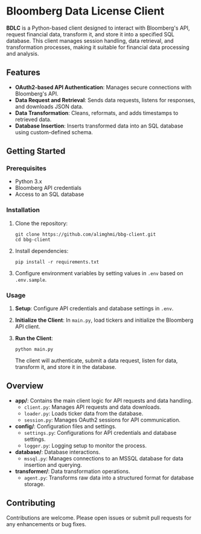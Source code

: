 # Bloomberg Data License Client

**BDLC** is a Python-based client designed to interact with Bloomberg's API, request financial data, transform it, and store it into a specified SQL database. This client manages session handling, data retrieval, and transformation processes, making it suitable for financial data processing and analysis.

## Features

- **OAuth2-based API Authentication**: Manages secure connections with Bloomberg's API.
- **Data Request and Retrieval**: Sends data requests, listens for responses, and downloads JSON data.
- **Data Transformation**: Cleans, reformats, and adds timestamps to retrieved data.
- **Database Insertion**: Inserts transformed data into an SQL database using custom-defined schema.

## Getting Started

### Prerequisites

- Python 3.x
- Bloomberg API credentials
- Access to an SQL database

### Installation

1. Clone the repository:

    ```
    git clone https://github.com/alimghmi/bbg-client.git
    cd bbg-client
    ```

2. Install dependencies:

    ```
    pip install -r requirements.txt
    ```

3. Configure environment variables by setting values in `.env` based on `.env.sample`.

### Usage

1. **Setup**: Configure API credentials and database settings in `.env`.
2. **Initialize the Client**: In `main.py`, load tickers and initialize the Bloomberg API client.
3. **Run the Client**:

    ```
    python main.py
    ```

   The client will authenticate, submit a data request, listen for data, transform it, and store it in the database.

## Overview

- **app/**: Contains the main client logic for API requests and data handling.
  - `client.py`: Manages API requests and data downloads.
  - `loader.py`: Loads ticker data from the database.
  - `session.py`: Manages OAuth2 sessions for API communication.
- **config/**: Configuration files and settings.
  - `settings.py`: Configurations for API credentials and database settings.
  - `logger.py`: Logging setup to monitor the process.
- **database/**: Database interactions.
  - `mssql.py`: Manages connections to an MSSQL database for data insertion and querying.
- **transformer/**: Data transformation operations.
  - `agent.py`: Transforms raw data into a structured format for database storage.

## Contributing

Contributions are welcome. Please open issues or submit pull requests for any enhancements or bug fixes.
